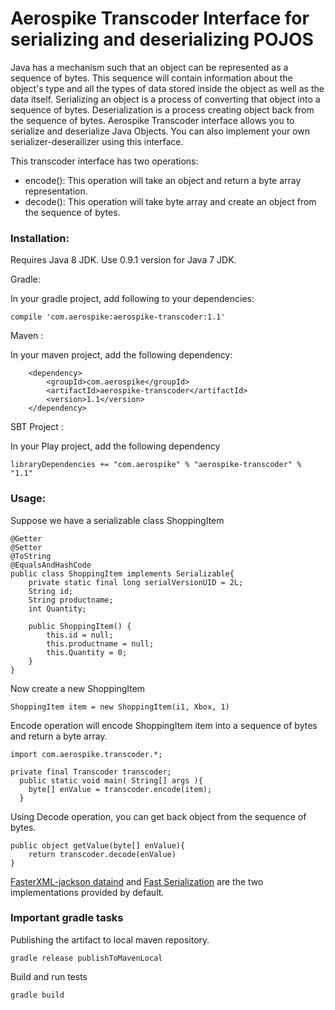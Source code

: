 # Aerospike Transcoder Interface for serializing and deserializing POJOS

Java has a mechanism such that an object can be represented as a sequence of bytes. This sequence will
contain information about the object's type and all the types of data stored inside the object as well 
as the data itself. Serializing an object is a process of converting that object into a sequence of 
bytes. Deserialization is a process creating object back from the sequence of bytes. Aerospike Transcoder 
interface allows you to serialize and deserialize Java Objects. You can also implement your own 
serializer-deserailizer using this interface. 

This transcoder interface has two operations:
* encode(): This operation will take an object and return a byte array representation.
* decode(): This operation will take byte array and create an object from the sequence 
of bytes.

### Installation:

Requires Java 8 JDK. Use 0.9.1 version for Java 7 JDK.

Gradle:

In your gradle project, add following to your dependencies:

```
compile 'com.aerospike:aerospike-transcoder:1.1'
```
Maven : 

In your maven project, add the following dependency:

```
	<dependency>
		<groupId>com.aerospike</groupId>
		<artifactId>aerospike-transcoder</artifactId>
		<version>1.1</version>
	</dependency>

```

SBT Project :

In your Play project, add the following dependency

```
libraryDependencies += "com.aerospike" % "aerospike-transcoder" % "1.1"
```

### Usage:

Suppose we have a serializable class ShoppingItem

```
@Getter
@Setter
@ToString
@EqualsAndHashCode
public class ShoppingItem implements Serializable{
	private static final long serialVersionUID = 2L;
	String id;
	String productname;
	int Quantity;
	
	public ShoppingItem() {
        this.id = null;
        this.productname = null;
        this.Quantity = 0;
    }
}
```

Now create a new ShoppingItem

```
ShoppingItem item = new ShoppingItem(i1, Xbox, 1)
```
Encode operation will encode ShoppingItem item into a sequence of bytes and return a byte array.

```
import com.aerospike.transcoder.*;

private final Transcoder transcoder;
  public static void main( String[] args ){
  	byte[] enValue = transcoder.encode(item);
  }
```
Using Decode operation, you can get back object from the sequence of bytes.

```
public object getValue(byte[] enValue){
	return transcoder.decode(enValue)
}
```

[FasterXML-jackson dataind](https://github.com/FasterXML/jackson-databind/wiki/Serialization-Features)  and [Fast Serialization](https://github.com/RuedigerMoeller/fast-serialization) are the two implementations provided by default.

### Important gradle tasks

Publishing the artifact to local maven repository.

```
gradle release publishToMavenLocal
```

Build and run tests

```
gradle build
```
